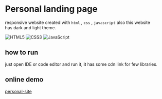 # Personal landing page

responsive website created with `html` , `css` , `javascript` also this website has dark and light theme.

![HTML5](https://img.shields.io/badge/html5-%23E34F26.svg?style=for-the-badge&logo=html5&logoColor=white)
![CSS3](https://img.shields.io/badge/css3-%231572B6.svg?style=for-the-badge&logo=css3&logoColor=white)
![JavaScript](https://img.shields.io/badge/javascript-%23323330.svg?style=for-the-badge&logo=javascript&logoColor=%23F7DF1E)

## how to run
just open IDE or code editor and run it, it has some cdn link for few libraries.

## online demo
[personal-site](https://amirhossein-gorzin.github.io/Camping-landing-page)
